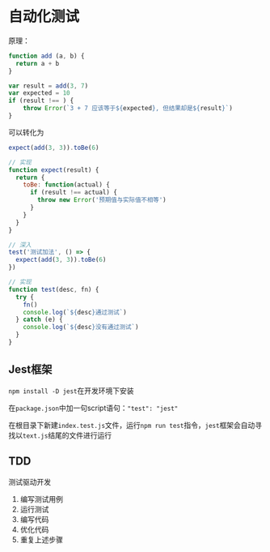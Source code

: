 # 自动化测试

原理：

```javascript
function add (a, b) {
  return a + b
}
```

```javascript
var result = add(3, 7)
var expected = 10
if (result !== ) {
	throw Error(`3 + 7 应该等于${expected}, 但结果却是${result}`)    
}
```

可以转化为

```javascript
expect(add(3, 3)).toBe(6)

// 实现
function expect(result) {
  return {
    toBe: function(actual) {
      if (result !== actual) {
        throw new Error('预期值与实际值不相等')
      }
    }
  }
}

// 深入
test('测试加法', () => {
  expect(add(3, 3)).toBe(6)
})

// 实现
function test(desc, fn) {
  try {
    fn()
    console.log(`${desc}通过测试`)
  } catch (e) {
    console.log(`${desc}没有通过测试`)
  }
}
```



## Jest框架

`npm install -D jest`在开发环境下安装

在`package.json`中加一句script语句：`"test": "jest"`

在根目录下新建`index.test.js`文件，运行`npm run test`指令，`jest`框架会自动寻找以`text.js`结尾的文件进行运行

## TDD

测试驱动开发 

1. 编写测试用例
2. 运行测试
3. 编写代码
4. 优化代码
5. 重复上述步骤